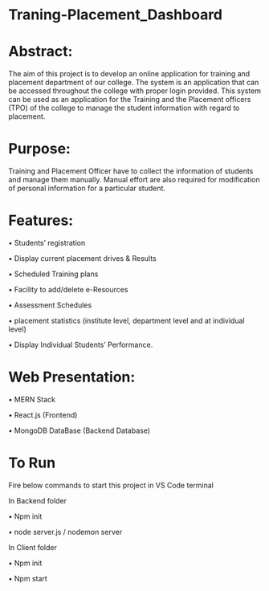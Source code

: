 # Traning-Placement_Dashboard

# Abstract:

The aim of this project is to develop an online application for training and placement department of our college. The system is an application that can be accessed throughout the college with proper login provided. This system can be used as an application for the Training and the Placement officers (TPO) of the college to manage the student information with regard to placement.

# Purpose:

Training and Placement Officer have to collect the information of students and manage them manually. Manual effort are also required for modification of personal information for a particular student.

# Features:

• Students’ registration

• Display current placement drives & Results

• Scheduled Training plans

• Facility to add/delete e-Resources

• Assessment Schedules

• placement statistics (institute level, department level and at individual level)

• Display Individual Students’ Performance.

# Web Presentation: 

• MERN Stack

• React.js (Frontend)

• MongoDB DataBase (Backend Database)

# To Run

Fire below commands to start this project in VS Code terminal

In Backend folder 

• Npm init

• node server.js / nodemon server

In Client folder

• Npm init

• Npm start


